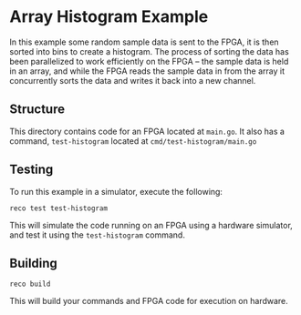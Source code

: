 # Array Histogram Example

In this example some random sample data is sent to the FPGA, it is then sorted into bins to create a histogram. The process of sorting the data has been parallelized to work efficiently on the FPGA – the sample data is held in an array, and while the FPGA reads the sample data in from the array it concurrently sorts the data and writes it back into a new channel.

## Structure

This directory contains code for an FPGA located at `main.go`. It also has a
command, `test-histogram` located at `cmd/test-histogram/main.go`

## Testing

To run this example in a simulator, execute the following:

```
reco test test-histogram
```

This will simulate the code running on an FPGA using a hardware simulator, and test it
using the `test-histogram` command.

## Building

```
reco build
```

This will build your commands and FPGA code for execution on hardware.
